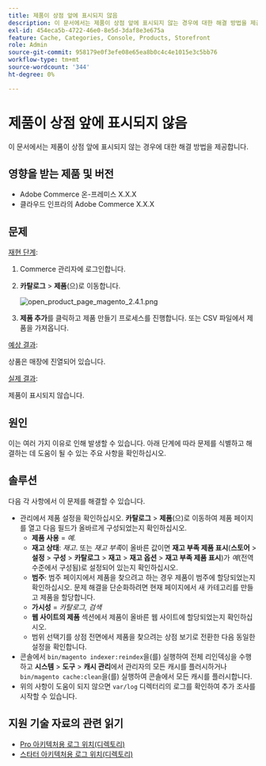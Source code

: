 ```yaml
---
title: 제품이 상점 앞에 표시되지 않음
description: 이 문서에서는 제품이 상점 앞에 표시되지 않는 경우에 대한 해결 방법을 제공합니다.
exl-id: 454eca5b-4722-46e0-8e5d-3daf8e3e675a
feature: Cache, Categories, Console, Products, Storefront
role: Admin
source-git-commit: 958179e0f3efe08e65ea8b0c4c4e1015e3c5bb76
workflow-type: tm+mt
source-wordcount: '344'
ht-degree: 0%

---
```


# 제품이 상점 앞에 표시되지 않음

이 문서에서는 제품이 상점 앞에 표시되지 않는 경우에 대한 해결 방법을 제공합니다.

## 영향을 받는 제품 및 버전

* Adobe Commerce 온-프레미스 X.X.X
* 클라우드 인프라의 Adobe Commerce X.X.X

## 문제

<u>재현 단계</u>:

1. Commerce 관리자에 로그인합니다.
1. **카탈로그** > **제품**(으)로 이동합니다.

   ![open_product_page_magento_2.4.1.png](assets/open_product_page_magento_2.4.1.png)

1. **제품 추가**&#x200B;를 클릭하고 제품 만들기 프로세스를 진행합니다. 또는 CSV 파일에서 제품을 가져옵니다.

<u>예상 결과</u>:

상품은 매장에 진열되어 있습니다.

<u>실제 결과</u>:

제품이 표시되지 않습니다.

## 원인

이는 여러 가지 이유로 인해 발생할 수 있습니다. 아래 단계에 따라 문제를 식별하고 해결하는 데 도움이 될 수 있는 주요 사항을 확인하십시오.

## 솔루션

다음 각 사항에서 이 문제를 해결할 수 있습니다.

* 관리에서 제품 설정을 확인하십시오. **카탈로그** > **제품**(으)로 이동하여 제품 페이지를 열고 다음 필드가 올바르게 구성되었는지 확인하십시오.
   * **제품 사용** = *예.*
   * **재고 상태**: *재고*. 또는 *재고 부족*&#x200B;이 올바른 값이면 **재고 부족 제품 표시**(**스토어** > **설정** > **구성** > **카탈로그** > **재고** > **재고 옵션** > **재고 부족 제품 표시**)가 *예*(전역 수준에서 구성됨)로 설정되어 있는지 확인하십시오.
   * **범주**: 범주 페이지에서 제품을 찾으려고 하는 경우 제품이 범주에 할당되었는지 확인하십시오. 문제 해결을 단순화하려면 현재 페이지에서 새 카테고리를 만들고 제품을 할당합니다.
   * **가시성** = *카탈로그, 검색*
   * **웹 사이트의 제품** 섹션에서 제품이 올바른 웹 사이트에 할당되었는지 확인하십시오.
   * 범위 선택기를 상점 전면에서 제품을 찾으려는 상점 보기로 전환한 다음 동일한 설정을 확인합니다.
* 콘솔에서 `bin/magento indexer:reindex`을(를) 실행하여 전체 리인덱싱을 수행하고 **시스템** > **도구** > **캐시 관리**&#x200B;에서 관리자의 모든 캐시를 플러시하거나 `bin/magento cache:clean`을(를) 실행하여 콘솔에서 모든 캐시를 플러시합니다.
* 위의 사항이 도움이 되지 않으면 `var/log` 디렉터리의 로그를 확인하여 추가 조사를 시작할 수 있습니다.

## 지원 기술 자료의 관련 읽기

* [Pro 아키텍처용 로그 위치(디렉토리)](/help/how-to/general/log-locations-directories-for-pro-plan-integration-staging-production.md)
* [스타터 아키텍처용 로그 위치(디렉토리)](/help/how-to/general/log-locations-directories-for-starter-plan.md)
